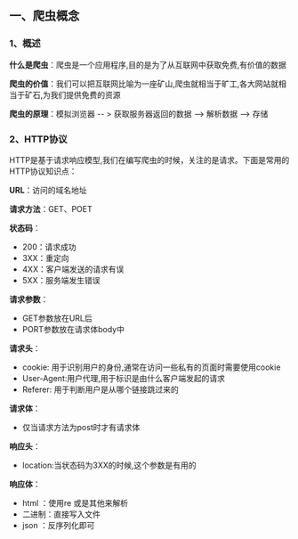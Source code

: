 ## 一、爬虫概念

### 1、概述

**什么是爬虫**：爬虫是一个应用程序,目的是为了从互联网中获取免费,有价值的数据

**爬虫的价值**：我们可以把互联网比喻为一座矿山,爬虫就相当于旷工,各大网站就相当于矿石,为我们提供免费的资源

**爬虫的原理**：模拟浏览器 -- > 获取服务器返回的数据 --> 解析数据 --> 存储

### 2、HTTP协议

HTTP是基于请求响应模型,我们在编写爬虫的时候，关注的是请求。下面是常用的HTTP协议知识点：

**URL**：访问的域名地址

**请求方法**：GET、POET

**状态码**：

- 200：请求成功
- 3XX：重定向
- 4XX：客户端发送的请求有误
- 5XX：服务端发生错误

**请求参数**：

- GET参数放在URL后
- PORT参数放在请求体body中

**请求头**：

- cookie: 用于识别用户的身份,通常在访问一些私有的页面时需要使用cookie
- User-Agent:用户代理,用于标识是由什么客户端发起的请求
- Referer: 用于判断用户是从哪个链接跳过来的

**请求体**：

- 仅当请求方法为post时才有请求体

**响应头**：

- location:当状态码为3XX的时候,这个参数是有用的

**响应体**：

- html ：使用re 或是其他来解析
- 二进制：直接写入文件
- json ：反序列化即可
